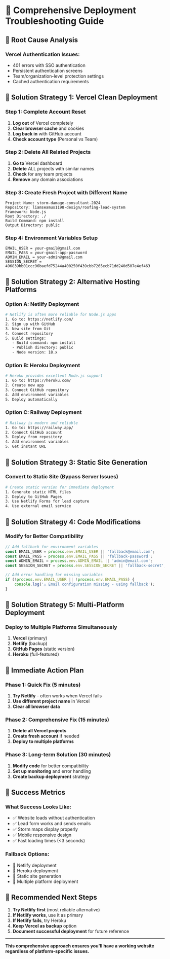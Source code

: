 # 🚀 Comprehensive Deployment Troubleshooting Guide

## 🎯 **Root Cause Analysis**

### **Vercel Authentication Issues:**
- 401 errors with SSO authentication
- Persistent authentication screens
- Team/organization-level protection settings
- Cached authentication requirements

## 🔧 **Solution Strategy 1: Vercel Clean Deployment**

### **Step 1: Complete Account Reset**
1. **Log out** of Vercel completely
2. **Clear browser cache** and cookies
3. **Log back in** with GitHub account
4. **Check account type** (Personal vs Team)

### **Step 2: Delete All Related Projects**
1. **Go to** Vercel dashboard
2. **Delete** ALL projects with similar names
3. **Check** for any team projects
4. **Remove** any domain associations

### **Step 3: Create Fresh Project with Different Name**
```
Project Name: storm-damage-consultant-2024
Repository: liamseamus1198-design/roofing-lead-system
Framework: Node.js
Root Directory: ./
Build Command: npm install
Output Directory: public
```

### **Step 4: Environment Variables Setup**
```
EMAIL_USER = your-gmail@gmail.com
EMAIL_PASS = your-gmail-app-password
ADMIN_EMAIL = your-admin@gmail.com
SESSION_SECRET = 496839bb01ccc96baefd75244a400250f439cbb7265ecb71dd240d507e4ef463
```

## 🚀 **Solution Strategy 2: Alternative Hosting Platforms**

### **Option A: Netlify Deployment**
```bash
# Netlify is often more reliable for Node.js apps
1. Go to: https://netlify.com/
2. Sign up with GitHub
3. New site from Git
4. Connect repository
5. Build settings:
   - Build command: npm install
   - Publish directory: public
   - Node version: 18.x
```

### **Option B: Heroku Deployment**
```bash
# Heroku provides excellent Node.js support
1. Go to: https://heroku.com/
2. Create new app
3. Connect GitHub repository
4. Add environment variables
5. Deploy automatically
```

### **Option C: Railway Deployment**
```bash
# Railway is modern and reliable
1. Go to: https://railway.app/
2. Connect GitHub account
3. Deploy from repository
4. Add environment variables
5. Get instant URL
```

## 🔧 **Solution Strategy 3: Static Site Generation**

### **Convert to Static Site (Bypass Server Issues)**
```bash
# Create static version for immediate deployment
1. Generate static HTML files
2. Deploy to GitHub Pages
3. Use Netlify Forms for lead capture
4. Use external email service
```

## 🎯 **Solution Strategy 4: Code Modifications**

### **Modify for Better Compatibility**
```javascript
// Add fallback for environment variables
const EMAIL_USER = process.env.EMAIL_USER || 'fallback@email.com';
const EMAIL_PASS = process.env.EMAIL_PASS || 'fallback-password';
const ADMIN_EMAIL = process.env.ADMIN_EMAIL || 'admin@email.com';
const SESSION_SECRET = process.env.SESSION_SECRET || 'fallback-secret';

// Add error handling for missing variables
if (!process.env.EMAIL_USER || !process.env.EMAIL_PASS) {
    console.log('⚠️ Email configuration missing - using fallback');
}
```

## 🚀 **Solution Strategy 5: Multi-Platform Deployment**

### **Deploy to Multiple Platforms Simultaneously**
1. **Vercel** (primary)
2. **Netlify** (backup)
3. **GitHub Pages** (static version)
4. **Heroku** (full-featured)

## 🔧 **Immediate Action Plan**

### **Phase 1: Quick Fix (5 minutes)**
1. **Try Netlify** - often works when Vercel fails
2. **Use different project name** in Vercel
3. **Clear all browser data**

### **Phase 2: Comprehensive Fix (15 minutes)**
1. **Delete all Vercel projects**
2. **Create fresh account** if needed
3. **Deploy to multiple platforms**

### **Phase 3: Long-term Solution (30 minutes)**
1. **Modify code** for better compatibility
2. **Set up monitoring** and error handling
3. **Create backup deployment** strategy

## 🎯 **Success Metrics**

### **What Success Looks Like:**
- ✅ Website loads without authentication
- ✅ Lead form works and sends emails
- ✅ Storm maps display properly
- ✅ Mobile responsive design
- ✅ Fast loading times (<3 seconds)

### **Fallback Options:**
- 🔄 Netlify deployment
- 🔄 Heroku deployment
- 🔄 Static site generation
- 🔄 Multiple platform deployment

## 🚀 **Recommended Next Steps**

1. **Try Netlify first** (most reliable alternative)
2. **If Netlify works**, use it as primary
3. **If Netlify fails**, try Heroku
4. **Keep Vercel as backup** option
5. **Document successful deployment** for future reference

---

**This comprehensive approach ensures you'll have a working website regardless of platform-specific issues.** 